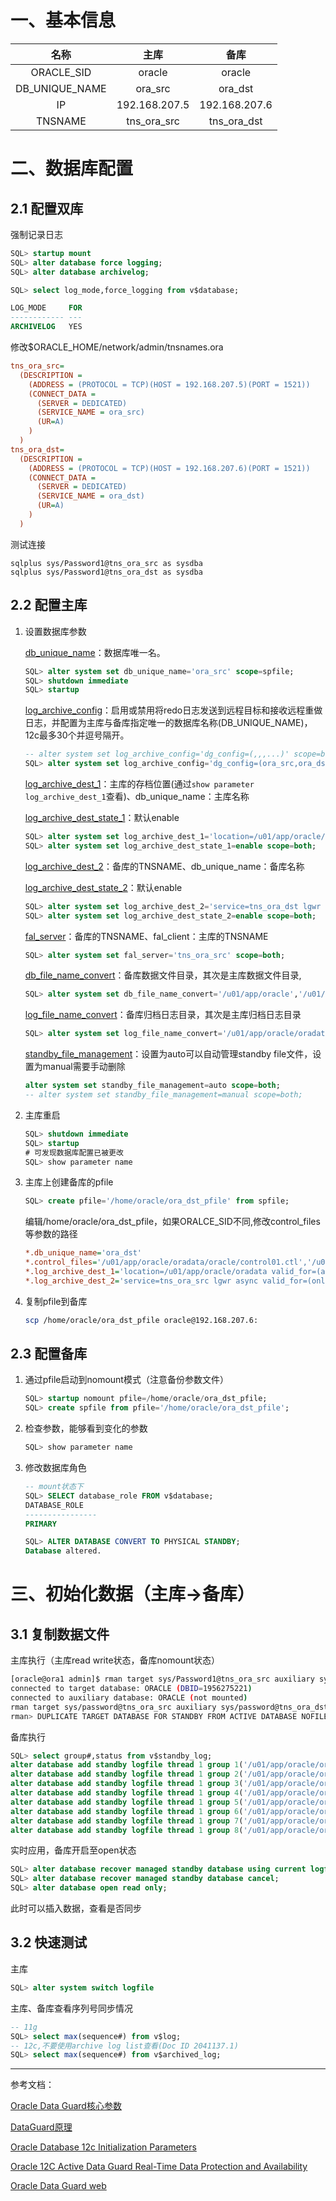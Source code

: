 # 一、基本信息

|      名称      |     主库      |     备库      |
| :------------: | :-----------: | :-----------: |
|   ORACLE_SID   |    oracle     |    oracle     |
| DB_UNIQUE_NAME |    ora_src    |    ora_dst    |
|       IP       | 192.168.207.5 | 192.168.207.6 |
|    TNSNAME     |  tns_ora_src  |  tns_ora_dst  |

# 二、数据库配置

## 2.1 配置双库

强制记录日志

   ```sql
   SQL> startup mount
   SQL> alter database force logging;
   SQL> alter database archivelog;
   
   SQL> select log_mode,force_logging from v$database;
   
   LOG_MODE     FOR
   ------------ ---
   ARCHIVELOG   YES
   ```

修改$ORACLE_HOME/network/admin/tnsnames.ora

```ini
tns_ora_src=
  (DESCRIPTION =
    (ADDRESS = (PROTOCOL = TCP)(HOST = 192.168.207.5)(PORT = 1521))
    (CONNECT_DATA =
      (SERVER = DEDICATED)
      (SERVICE_NAME = ora_src)
      (UR=A)
    )
  )
tns_ora_dst=  
  (DESCRIPTION =
    (ADDRESS = (PROTOCOL = TCP)(HOST = 192.168.207.6)(PORT = 1521))
    (CONNECT_DATA =
      (SERVER = DEDICATED)
      (SERVICE_NAME = ora_dst)
      (UR=A)
    )
  )
```

测试连接

```
sqlplus sys/Password1@tns_ora_src as sysdba
sqlplus sys/Password1@tns_ora_dst as sysdba
```



## 2.2 配置主库


1. 设置数据库参数

   [db_unique_name](https://docs.oracle.com/database/121/REFRN/GUID-3547C937-5DDA-49FF-A9F9-14FF306545D8.htm#REFRN10242)：数据库唯一名。

   ```sql
   SQL> alter system set db_unique_name='ora_src' scope=spfile;
   SQL> shutdown immediate
   SQL> startup
   ```

   [log_archive_config](https://docs.oracle.com/database/121/REFRN/GUID-4DABDBE9-04B6-44D2-B93D-DAB15EA71427.htm#REFRN10237)：启用或禁用将redo日志发送到远程目标和接收远程重做日志，并配置为主库与备库指定唯一的数据库名称(DB_UNIQUE_NAME)，12c最多30个并逗号隔开。

   ```sql
   -- alter system set log_archive_config='dg_config=(,,,...)' scope=both;
   SQL> alter system set log_archive_config='dg_config=(ora_src,ora_dst)' scope=both;
   ```
   
   [log_archive_dest_1](https://docs.oracle.com/database/121/REFRN/GUID-10BD97BF-6295-4E85-A1A3-854E15E05A44.htm#REFRN10086)：主库的存档位置(通过`show parameter log_archive_dest_1`查看)、db_unique_name：主库名称
   
   [log_archive_dest_state_1](https://docs.oracle.com/database/121/REFRN/GUID-983A9C52-3046-4286-AEA7-800741EE0561.htm#REFRN10087)：默认enable
   
   ```sql
   SQL> alter system set log_archive_dest_1='location=/u01/app/oracle/oradata valid_for=(all_logfiles,all_roles) db_unique_name=ora_src' scope=both;
   SQL> alter system set log_archive_dest_state_1=enable scope=both;
   ```
   
   [log_archive_dest_2](https://docs.oracle.com/database/121/REFRN/GUID-10BD97BF-6295-4E85-A1A3-854E15E05A44.htm#REFRN10086)：备库的TNSNAME、db_unique_name：备库名称
   
   [log_archive_dest_state_2](https://docs.oracle.com/database/121/REFRN/GUID-983A9C52-3046-4286-AEA7-800741EE0561.htm#REFRN10087)：默认enable

   ```sql
   SQL> alter system set log_archive_dest_2='service=tns_ora_dst lgwr async valid_for=(online_logfiles,primary_role) db_unique_name=ora_dst' scope=both;
   SQL> alter system set log_archive_dest_state_2=enable scope=both;
   ```
   
   [fal_server](https://docs.oracle.com/database/121/REFRN/GUID-4F034B79-AE2A-44E3-8485-E055AA2DDD29.htm#REFRN10056)：备库的TNSNAME、fal_client：主库的TNSNAME

   ```sql
   SQL> alter system set fal_server='tns_ora_src' scope=both;
   ```
   
   [db_file_name_convert](https://docs.oracle.com/database/121/REFRN/GUID-E8B4E0EA-B073-4349-9EA9-E053F499FB9E.htm#REFRN10038)：备库数据文件目录，其次是主库数据文件目录,
   
   ```sql
   SQL> alter system set db_file_name_convert='/u01/app/oracle','/u01/app/oracle' scope=spfile;
   ```
   
   [log_file_name_convert](https://docs.oracle.com/database/121/REFRN/GUID-3D5894EF-C33D-4687-978F-F640174F6FCC.htm#REFRN10098)：备库归档日志目录，其次是主库归档日志目录
   
   ```sql
   SQL> alter system set log_file_name_convert='/u01/app/oracle/oradata','/u01/app/oracle/oradata' scope=spfile;
   ```
   
   [standby_file_management](https://docs.oracle.com/database/121/REFRN/GUID-BD652D33-31C7-47C9-8019-7A4B79A9D974.htm#REFRN10212)：设置为auto可以自动管理standby file文件，设置为manual需要手动删除
   
   ```sql
   alter system set standby_file_management=auto scope=both;
   -- alter system set standby_file_management=manual scope=both;
   ```
   
2. 主库重启

   ```sql
   SQL> shutdown immediate
   SQL> startup
   # 可发现数据库配置已被更改
   SQL> show parameter name
   ```

4. 主库上创建备库的pfile

   ```sql
   SQL> create pfile='/home/oracle/ora_dst_pfile' from spfile;
   ```
   
   编辑/home/oracle/ora_dst_pfile，如果ORALCE_SID不同,修改control_files等参数的路径

   ```ini
   *.db_unique_name='ora_dst'
   *.control_files='/u01/app/oracle/oradata/oracle/control01.ctl','/u01/app/oracle/flash_recovery_area/oracle/control02.ctl'
   *.log_archive_dest_1='location=/u01/app/oracle/oradata valid_for=(all_logfiles,all_roles) db_unique_name=ora_dst'
   *.log_archive_dest_2='service=tns_ora_src lgwr async valid_for=(online_logfiles,primary_role) db_unique_name=ora_src'
   ```
   
5. 复制pfile到备库

   ```bash
   scp /home/oracle/ora_dst_pfile oracle@192.168.207.6:
   ```

## 2.3 配置备库

1. 通过pfile启动到nomount模式（注意备份参数文件）

   ```sql
   SQL> startup nomount pfile=/home/oracle/ora_dst_pfile;
   SQL> create spfile from pfile='/home/oracle/ora_dst_pfile';
   ```

2. 检查参数，能够看到变化的参数

   ```sql
   SQL> show parameter name
   ```

3. 修改数据库角色

   ```sql
   -- mount状态下
   SQL> SELECT database_role FROM v$database;
   DATABASE_ROLE
   ----------------
   PRIMARY
   
   SQL> ALTER DATABASE CONVERT TO PHYSICAL STANDBY;
   Database altered.
   ```


# 三、初始化数据（主库->备库）

## 3.1 复制数据文件

主库执行（主库read write状态，备库nomount状态）

```bash
[oracle@ora1 admin]$ rman target sys/Password1@tns_ora_src auxiliary sys/Password1@tns_ora_dst
connected to target database: ORACLE (DBID=1956275221)
connected to auxiliary database: ORACLE (not mounted)
rman target sys/password@tns_ora_src auxiliary sys/password@tns_ora_dst
rman> DUPLICATE TARGET DATABASE FOR STANDBY FROM ACTIVE DATABASE NOFILENAMECHECK;
```

备库执行

```sql
SQL> select group#,status from v$standby_log;
alter database add standby logfile thread 1 group 1('/u01/app/oracle/oradata/redo1.log') size 200M;
alter database add standby logfile thread 1 group 2('/u01/app/oracle/oradata/redo2.log') size 200M; 
alter database add standby logfile thread 1 group 3('/u01/app/oracle/oradata/redo3.log') size 200M; 
alter database add standby logfile thread 1 group 4('/u01/app/oracle/oradata/redo4.log') size 200M; 
alter database add standby logfile thread 1 group 5('/u01/app/oracle/oradata/redo5.log') size 200M; 
alter database add standby logfile thread 1 group 6('/u01/app/oracle/oradata/redo6.log') size 200M; 
alter database add standby logfile thread 1 group 7('/u01/app/oracle/oradata/redo7.log') size 200M; 
alter database add standby logfile thread 1 group 8('/u01/app/oracle/oradata/redo8.log') size 200M; 
```

实时应用，备库开启至open状态

```sql
SQL> alter database recover managed standby database using current logfile disconnect from session;
SQL> alter database recover managed standby database cancel;
SQL> alter database open read only;
```

此时可以插入数据，查看是否同步

## 3.2 快速测试

主库

```sql
SQL> alter system switch logfile
```

主库、备库查看序列号同步情况

```sql
-- 11g
SQL> select max(sequence#) from v$log;
-- 12c,不要使用archive log list查看(Doc ID 2041137.1)
SQL> select max(sequence#) from v$archived_log;
```





---

参考文档：

[Oracle Data Guard核心参数](https://mp.weixin.qq.com/s/m1S-ElWOYf_h2kcrre5HNA)

[DataGuard原理](https://www.modb.pro/db/37720)

[Oracle Database 12c Initialization Parameters](https://docs.oracle.com/database/121/REFRN/GUID-10BD97BF-6295-4E85-A1A3-854E15E05A44.htm#REFRN10086)

[Oracle 12C Active Data Guard Real-Time Data Protection and Availability](https://www.oracle.com/technetwork/database/availability/active-data-guard-wp-12c-1896127.pdf)

[Oracle Data Guard web](https://docs.oracle.com/database/121/HABPT/config_dg.htm#HABPT4876)

